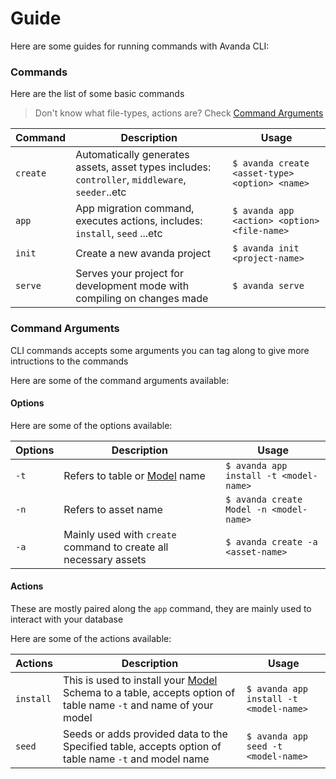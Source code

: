 # Guide
Here are some guides for running commands with Avanda CLI:

### Commands

Here are the list of some basic commands 

> Don't know what file-types, actions are? Check [Command Arguments](#command-arguments) 

| Command    | Description                                                                                           | Usage |
| ---------- | ----------------------------------------------------------------------------------------------------- | ------- |
| `create`   | Automatically generates assets, asset types includes: `controller`, `middleware`, `seeder`..etc   | `$ avanda create <asset-type> <option> <name>`|
| `app` |App migration command, executes actions, includes: `install`, `seed` ...etc| `$ avanda app <action> <option> <file-name>`|
| `init` | Create a new avanda project| `$ avanda init <project-name>`|
| `serve` | Serves your project for development mode with compiling on changes made | `$ avanda serve`|


<!-- ### CLI commands  -->
<!-- Cli options are list of options you can tag along with your command to give more intructions to the commands -->

### Command Arguments

CLI commands accepts some arguments you can tag along to give more intructions to the commands

Here are some of the command arguments available:

#### Options

Here are some of the options available:

| Options    | Description                                                                                           | Usage |
| ---------- | ----------------------------------------------------------------------------------------------------- | ------- |
| `-t`   | Refers to table or [Model](/guide/model) name | `$ avanda app install -t <model-name>`|
| `-n` | Refers to asset name | `$ avanda create Model -n <model-name>`|
| `-a` | Mainly used with `create` command to create all necessary assets | `$ avanda create -a <asset-name>`|


#### Actions
These are mostly paired along the `app` command, they are mainly used to interact with your database

Here are some of the actions available:

| Actions    | Description                                                                                           | Usage |
| ---------- | ----------------------------------------------------------------------------------------------------- | ------- |
| `install`   | This is used to install your [Model](/guide/model) Schema to a table, accepts option of table name `-t` and name of your model | `$ avanda app install -t <model-name>`|
| `seed` | Seeds or adds provided data to the Specified table, accepts option of table name `-t` and model name | `$ avanda app seed -t <model-name>`|

<!-- ### Command Syntax
You can create files from your OS terminal with avanda boilerplate

```bash
$ avanda app <option> <name>
``` -->

